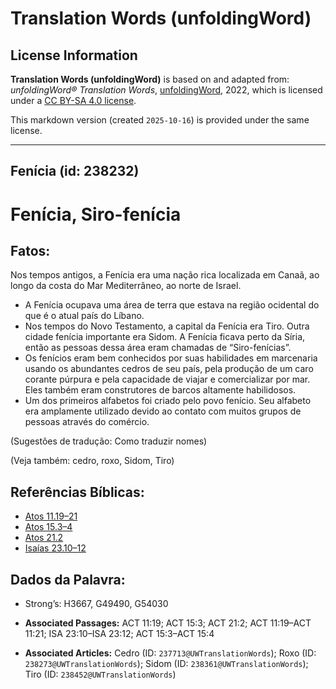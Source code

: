 # Translation Words (unfoldingWord)

## License Information

**Translation Words (unfoldingWord)** is based on and adapted from: _unfoldingWord® Translation Words_, [unfoldingWord](https://unfoldingword.org/utw), 2022, which is licensed under a [CC BY-SA 4.0 license](https://creativecommons.org/licenses/by-sa/4.0/legalcode.en).

This markdown version (created `2025-10-16`) is provided under the same license.



--------------------------------

## Fenícia (id: 238232)

Fenícia, Siro\-fenícia
======================

Fatos:
------

Nos tempos antigos, a Fenícia era uma nação rica localizada em Canaã, ao longo da costa do Mar Mediterrâneo, ao norte de Israel.

* A Fenícia ocupava uma área de terra que estava na região ocidental do que é o atual país do Líbano.
* Nos tempos do Novo Testamento, a capital da Fenícia era Tiro. Outra cidade fenícia importante era Sidom. A Fenícia ficava perto da Síria, então as pessoas dessa área eram chamadas de “Siro\-fenícias”.
* Os fenícios eram bem conhecidos por suas habilidades em marcenaria usando os abundantes cedros de seu país, pela produção de um caro corante púrpura e pela capacidade de viajar e comercializar por mar. Eles também eram construtores de barcos altamente habilidosos.
* Um dos primeiros alfabetos foi criado pelo povo fenício. Seu alfabeto era amplamente utilizado devido ao contato com muitos grupos de pessoas através do comércio.

(Sugestões de tradução: Como traduzir nomes)

(Veja também: cedro, roxo, Sidom, Tiro)

Referências Bíblicas:
---------------------

* [Atos 11\.19–21](https://ref.ly/Acts11:19-Acts11:21)
* [Atos 15\.3–4](https://ref.ly/Acts15:3-Acts15:4)
* [Atos 21\.2](https://ref.ly/Acts21:2)
* [Isaías 23\.10–12](https://ref.ly/Isa23:10-Isa23:12)

Dados da Palavra:
-----------------

* Strong’s: H3667, G49490, G54030

* **Associated Passages:** ACT 11:19; ACT 15:3; ACT 21:2; ACT 11:19–ACT 11:21; ISA 23:10–ISA 23:12; ACT 15:3–ACT 15:4
* **Associated Articles:** Cedro (ID: `237713@UWTranslationWords`); Roxo (ID: `238273@UWTranslationWords`); Sidom (ID: `238361@UWTranslationWords`); Tiro (ID: `238452@UWTranslationWords`)

